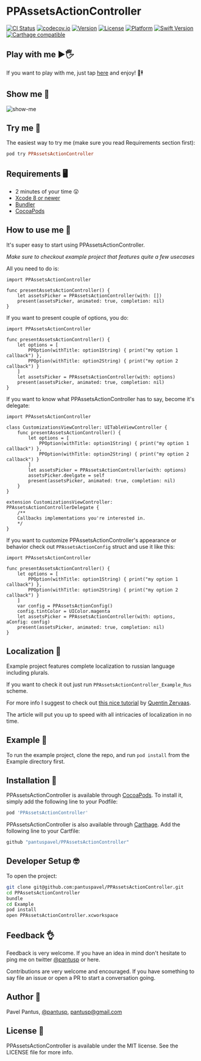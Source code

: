 # PPAssetsActionController

[![CI Status](http://img.shields.io/travis/pantuspavel/PPAssetsActionController.svg?style=flat)](https://travis-ci.org/pantuspavel/PPAssetsActionController)
[![codecov.io](https://codecov.io/gh/pantuspavel/PPAssetsActionController/branch/master/graphs/badge.svg)](https://codecov.io/gh/pantuspavel/PPAssetsActionController/branch/master)
[![Version](https://img.shields.io/cocoapods/v/PPAssetsActionController.svg?style=flat)](http://cocoapods.org/pods/PPAssetsActionController)
[![License](https://img.shields.io/cocoapods/l/PPAssetsActionController.svg?style=flat)](http://cocoapods.org/pods/PPAssetsActionController)
[![Platform](https://img.shields.io/cocoapods/p/PPAssetsActionController.svg?style=flat)](http://cocoapods.org/pods/PPAssetsActionController)
[![Swift Version](https://img.shields.io/badge/Swift-3.0-F16D39.svg?style=flat)](https://developer.apple.com/swift)
[![Carthage compatible](https://img.shields.io/badge/Carthage-compatible-4BC51D.svg?style=flat)](https://github.com/Carthage/Carthage)

## Play with me ▶️🖐
If you want to play with me, just tap [here](https://appetize.io/app/r69q5w448qx8x3mryqc3d471zm?device=iphone6s&scale=75&orientation=portrait&osVersion=10.0) and enjoy! 🎩🕴


## Show me 🎪

![show-me](https://raw.githubusercontent.com/pantuspavel/PPAssetsActionController/master/Media/PPAssetsActionController.gif)

## Try me 📲
The easiest way to try me (make sure you read Requirements section first):
```ruby
pod try PPAssetsActionController
```

## Requirements 🖥

- 2 minutes of your time 😲
- [Xcode 8 or newer](https://developer.apple.com/download/)
- [Bundler](http://bundler.io/)
- [CocoaPods](http://cocoapods.org/)


## How to use me 🔩

It's super easy to start using PPAssetsActionController.

*Make sure to checkout example project that features quite a few usecases*

All you need to do is:
```
import PPAssetsActionController

func presentAssetsActionController() {
    let assetsPicker = PPAssetsActionController(with: [])
    present(assetsPicker, animated: true, completion: nil)
}
```


If you want to present couple of options, you do:
```
import PPAssetsActionController

func presentAssetsActionController() {
    let options = [
        PPOption(withTitle: option1String) { print("my option 1 callback") },
        PPOption(withTitle: option2String) { print("my option 2 callback") }
    ]
    let assetsPicker = PPAssetsActionController(with: options)
    present(assetsPicker, animated: true, completion: nil)
}
```


If you want to know what PPAssetsActionController has to say, become it's delegate:
```
import PPAssetsActionController

class CustomizationsViewController: UITableViewController {
    func presentAssetsActionController() {
        let options = [
            PPOption(withTitle: option1String) { print("my option 1 callback") },
            PPOption(withTitle: option2String) { print("my option 2 callback") }
        ]
        let assetsPicker = PPAssetsActionController(with: options)
        assetsPicker.deelgate = self
        present(assetsPicker, animated: true, completion: nil)
    }
}

extension CustomizationsViewController: PPAssetsActionControllerDelegate {
    /**
    Callbacks implementations you're interested in.
    */
}

```


If you want to customize PPAssetsActionController's appearance or behavior check out `PPAssetsActionConfig` struct and use it like this:
```
import PPAssetsActionController

func presentAssetsActionController() {
    let options = [
        PPOption(withTitle: option1String) { print("my option 1 callback") },
        PPOption(withTitle: option2String) { print("my option 2 callback") }
    ]
    var config = PPAssetsActionConfig()
    config.tintColor = UIColor.magenta
    let assetsPicker = PPAssetsActionController(with: options, aConfig: config)
    present(assetsPicker, animated: true, completion: nil)
}
```


## Localization 💪

Example project features complete localization to russian language including plurals.

If you want to check it out just run `PPAssetsActionController_Example_Rus` scheme.

For more info I suggest to check out [this nice tutorial](http://crunchybagel.com/localizing-plurals-in-ios-development/) by [Quentin Zervaas](https://github.com/HendX).

The article will put you up to speed with all intricacies of localization in no time.


## Example 🚀

To run the example project, clone the repo, and run `pod install` from the Example directory first.

## Installation 🤖

PPAssetsActionController is available through [CocoaPods](http://cocoapods.org). To install
it, simply add the following line to your Podfile:

```ruby
pod 'PPAssetsActionController'
```

PPAssetsActionController is also available through [Carthage](https://github.com/Carthage/Carthage).
Add the following line to your Cartfile:

```ruby
github "pantuspavel/PPAssetsActionController"
```

## Developer Setup 🤓

To open the project:
```bash
git clone git@github.com:pantuspavel/PPAssetsActionController.git
cd PPAssetsActionController
bundle
cd Example
pod install
open PPAssetsActionController.xcworkspace
```

## Feedback 👌

Feedback is very welcome. If you have an idea in mind don't hesitate to ping me on twitter [@pantusp](https://twitter.com/pantusp) or here.

Contributions are very welcome and encouraged. If you have something to say file an issue or open a PR to start a conversation going.

## Author 👋

Pavel Pantus, [@pantusp](https://twitter.com/pantusp), pantusp@gmail.com

## License 📖

PPAssetsActionController is available under the MIT license. See the LICENSE file for more info.
